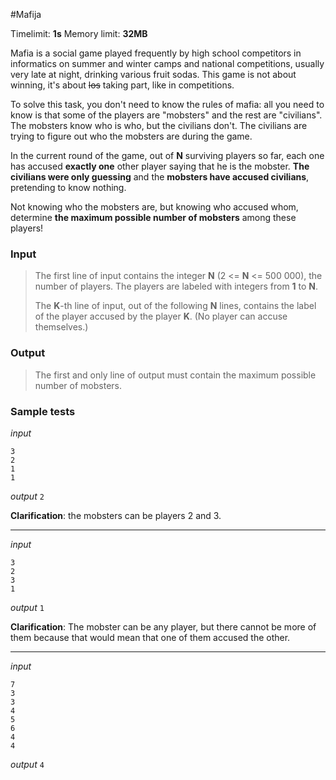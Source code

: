 #Mafija

Timelimit: **1s** Memory limit: **32MB**

Mafia is a social game played frequently by high school competitors in informatics on summer and winter camps and national competitions, usually very late at night, drinking various fruit sodas. This game is not about winning, it's about ~~los~~ taking part, like in competitions.

To solve this task, you don't need to know the rules of mafia: all you need to know is that some of the players are "mobsters" and the rest are "civilians". The mobsters know who is who, but the civilians don't. The civilians are trying to figure out who the mobsters are during the game.

In the current round of the game, out of **N** surviving players so far, each one has accused **exactly one** other player saying that he is the mobster. **The civilians were only guessing** and the **mobsters have accused civilians**, pretending to know nothing.

Not knowing who the mobsters are, but knowing who accused whom, determine **the maximum possible number of mobsters** among these players!

### Input
> The first line of input contains the integer **N** (2 <= **N** <= 500 000), the number of players. The players are labeled with integers from **1** to **N**.
>
> The **K**-th line of input, out of the following **N** lines, contains the label of the player accused by the player **K**.
> (No player can accuse themselves.)

### Output
> The first and only line of output must contain the maximum possible number of mobsters.

### Sample tests
_input_

```
3
2
1
1
```

_output_
```2```

**Clarification**: the mobsters can be players 2 and 3.

---

_input_

```
3
2
3
1
```

_output_
```1```

**Clarification**: The mobster can be any player, but there cannot be more of them because that would mean that one of them accused the other.

---

_input_

```
7
3
3
4
5
6
4
4
```

_output_
```4```